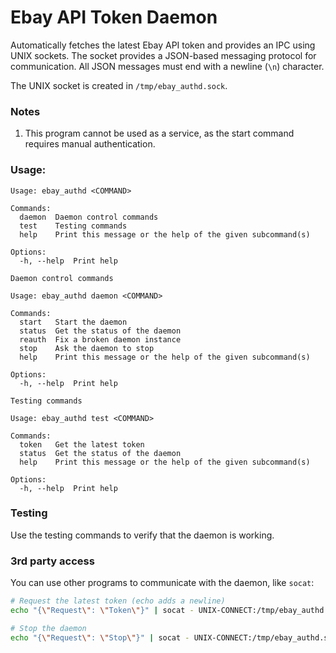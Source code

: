 # Ebay API Token Daemon

Automatically fetches the latest Ebay API token and provides an IPC using UNIX sockets.
The socket provides a JSON-based messaging protocol for communication. All JSON messages must end with a newline (`\n`) character.

The UNIX socket is created in `/tmp/ebay_authd.sock`.

### Notes
1. This program cannot be used as a service, as the start command requires manual authentication.

### Usage:
```
Usage: ebay_authd <COMMAND>

Commands:
  daemon  Daemon control commands
  test    Testing commands
  help    Print this message or the help of the given subcommand(s)

Options:
  -h, --help  Print help
```
```
Daemon control commands

Usage: ebay_authd daemon <COMMAND>

Commands:
  start   Start the daemon
  status  Get the status of the daemon
  reauth  Fix a broken daemon instance
  stop    Ask the daemon to stop
  help    Print this message or the help of the given subcommand(s)

Options:
  -h, --help  Print help
```
```
Testing commands

Usage: ebay_authd test <COMMAND>

Commands:
  token   Get the latest token
  status  Get the status of the daemon
  help    Print this message or the help of the given subcommand(s)

Options:
  -h, --help  Print help
```

### Testing
Use the testing commands to verify that the daemon is working.

### 3rd party access
You can use other programs to communicate with the daemon, like `socat`:
```sh
# Request the latest token (echo adds a newline)
echo "{\"Request\": \"Token\"}" | socat - UNIX-CONNECT:/tmp/ebay_authd.sock
```
```sh
# Stop the daemon
echo "{\"Request\": \"Stop\"}" | socat - UNIX-CONNECT:/tmp/ebay_authd.sock
```